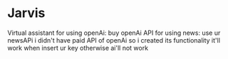 # Jarvis
Virtual assistant 
for using openAi: buy openAi API
for using news: use ur newsAPi
i didn't have paid API of openAi so i created its functionality it'll work when insert ur key otherwise ai'll not work 
